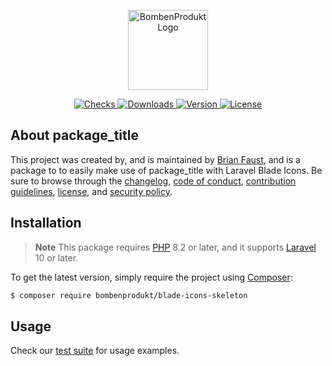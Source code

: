 <p align="center">
    <a href="https://bombenprodukt.com" target="_blank">
        <img src="https://raw.githubusercontent.com/faustbrian/assets/main/logo-text.svg" width="128" alt="BombenProdukt Logo" />
    </a>
</p>

<p align="center">
    <a href="https://github.com/faustbrian/blade-icons-skeleton/actions">
        <img src="https://badge.sh/github/check-runs/BombenProdukt/blade-icons-skeleton" alt="Checks" />
    </a>
    <a href="https://packagist.org/packages/bombenprodukt/blade-icons-skeleton">
        <img src="https://badge.sh/packagist/downloads/BombenProdukt/blade-icons-skeleton" alt="Downloads" />
    </a>
    <a href="https://packagist.org/packages/bombenprodukt/blade-icons-skeleton">
        <img src="https://badge.sh/packagist/version/BombenProdukt/blade-icons-skeleton" alt="Version" />
    </a>
    <a href="https://packagist.org/packages/bombenprodukt/blade-icons-skeleton">
        <img src="https://badge.sh/packagist/license/BombenProdukt/blade-icons-skeleton" alt="License" />
    </a>
</p>

## About package_title

This project was created by, and is maintained by [Brian Faust](https://github.com/faustbrian), and is a package to to easily make use of package_title with Laravel Blade Icons. Be sure to browse through the [changelog](CHANGELOG.md), [code of conduct](.github/CODE_OF_CONDUCT.md), [contribution guidelines](.github/CONTRIBUTING.md), [license](LICENSE), and [security policy](.github/SECURITY.md).

## Installation

> **Note**
> This package requires [PHP](https://www.php.net/) 8.2 or later, and it supports [Laravel](https://laravel.com/) 10 or later.

To get the latest version, simply require the project using [Composer](https://getcomposer.org/):

```bash
$ composer require bombenprodukt/blade-icons-skeleton
```

## Usage

Check our [test suite](/tests) for usage examples.
